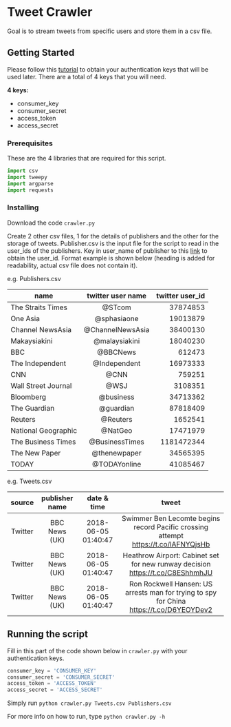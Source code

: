 # Tweet Crawler

Goal is to stream tweets from specific users and store them in a csv file.

## Getting Started

Please follow this [tutorial](https://iag.me/socialmedia/how-to-create-a-twitter-app-in-8-easy-steps/) to obtain your authentication keys that will be used later. There are a total of 4 keys that you will need.

**4 keys:**
- consumer_key
- consumer_secret 
- access_token 
- access_secret

### Prerequisites

These are the 4 libraries that are required for this script.

```python
import csv
import tweepy
import argparse
import requests
```

### Installing

Download the code ```crawler.py```

Create 2 other csv files, 1 for the details of publishers and the other for the storage of tweets. Publisher.csv is the input file for the script to read in the user_ids of the publishers. Key in user_name of publisher to this [link](https://tweeterid.com/) to obtain the user_id. Format example is shown below (heading is added for readability, actual csv file does not contain it).

e.g. Publishers.csv

|name |twitter user name |twitter user_id|
| ------------- |:-------------:| -----:|
|The Straits Times|@STcom|37874853|
|One Asia|@sphasiaone|19013879|
|Channel NewsAsia|@ChannelNewsAsia|38400130|
|Makaysiakini|@malaysiakini|18040230|
|BBC|@BBCNews|612473|
|The Independent|@Independent|16973333|
|CNN|@CNN|759251|
|Wall Street Journal|@WSJ|3108351|
|Bloomberg|@business|34713362|
|The Guardian|@guardian|87818409|
|Reuters|@Reuters|1652541|
|National Geographic|@NatGeo|17471979
The Business Times|@BusinessTimes|1181472344
The New Paper|@thenewpaper|34565395
TODAY|@TODAYonline|41085467

e.g. Tweets.csv

|source|publisher name|date & time|tweet|
|:---:|:---:|:---:|:---:|
|Twitter|BBC News (UK)|2018-06-05 01:40:47|Swimmer Ben Lecomte begins record Pacific crossing attempt https://t.co/lAFNYQjsHb|
|Twitter|BBC News (UK)|2018-06-05 01:40:47|Heathrow Airport: Cabinet set for new runway decision https://t.co/C8EShhmhJU|
|Twitter|BBC News (UK)|2018-06-05 01:40:47|Ron Rockwell Hansen: US arrests man for trying to spy for China https://t.co/D6YEOYDev2|

## Running the script

Fill in this part of the code shown below in ```crawler.py``` with your authentication keys.

```python
consumer_key = 'CONSUMER_KEY'
consumer_secret = 'CONSUMER_SECRET'
access_token = 'ACCESS_TOKEN'
access_secret = 'ACCESS_SECRET'
```

Simply run ```python crawler.py Tweets.csv Publishers.csv```

For more info on how to run, type ```python crawler.py -h```

